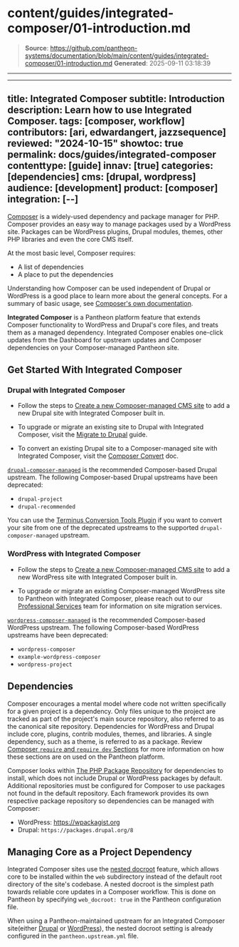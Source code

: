 # content/guides/integrated-composer/01-introduction.md

> **Source**: https://github.com/pantheon-systems/documentation/blob/main/content/guides/integrated-composer/01-introduction.md
> **Generated**: 2025-09-11 03:18:39

---

---
title: Integrated Composer
subtitle: Introduction
description: Learn how to use Integrated Composer.
tags: [composer, workflow]
contributors: [ari, edwardangert, jazzsequence]
reviewed: "2024-10-15"
showtoc: true
permalink: docs/guides/integrated-composer
contenttype: [guide]
innav: [true]
categories: [dependencies]
cms: [drupal, wordpress]
audience: [development]
product: [composer]
integration: [--]
---

[Composer](https://getcomposer.org/) is a widely-used dependency and package manager for PHP. Composer provides an easy way to manage packages used by a WordPress site. Packages can be WordPress plugins, Drupal modules, themes, other PHP libraries and even the core CMS itself.

At the most basic level, Composer requires:

- A list of dependencies
- A place to put the dependencies

Understanding how Composer can be used independent of Drupal or WordPress is a good place to learn more about the general concepts. For a summary of basic usage, see [Composer's own documentation](https://getcomposer.org/doc/01-basic-usage.md).

**Integrated Composer** is a Pantheon platform feature that extends Composer  functionality to WordPress and Drupal's core files, and treats them as a managed dependency. Integrated Composer enables one-click updates from the Dashboard for upstream updates and Composer dependencies on your Composer-managed Pantheon site.

## Get Started With Integrated Composer

### Drupal with Integrated Composer

- Follow the steps to [Create a new Composer-managed CMS site](/guides/integrated-composer/create) to add a new Drupal site with Integrated Composer built in.

- To upgrade or migrate an existing site to Drupal with Integrated Composer, visit the [Migrate to Drupal](/drupal-migration) guide.

- To convert an existing Drupal site to a Composer-managed site with Integrated Composer, visit the [Composer Convert](/guides/composer-convert) doc.


<Alert title="Note"  type="info" >

[`drupal-composer-managed`](https://github.com/pantheon-upstreams/drupal-composer-managed) is the recommended Composer-based Drupal upstream. The following Composer-based Drupal upstreams have been deprecated:

- `drupal-project`
- `drupal-recommended`

You can use the [Terminus Conversion Tools Plugin](https://github.com/pantheon-systems/terminus-conversion-tools-plugin) if you want to convert your site from one of the deprecated upstreams to the supported `drupal-composer-managed` upstream.

</Alert>

### WordPress with Integrated Composer
- Follow the steps to [Create a new Composer-managed CMS site](/guides/integrated-composer/create) to add a new WordPress site with Integrated Composer built in.

- To upgrade or migrate an existing Composer-managed WordPress site to Pantheon with Integrated Composer, please reach out to our [Professional Services](https://pantheon.io/professional-services) team for information on site migration services.

<Alert title="Note" type="info">

[`wordpress-composer-managed`](https://github.com/pantheon-systems/wordpress-composer-managed) is the recommended Composer-based WordPress upstream. The following Composer-based WordPress upstreams have been deprecated:

- `wordpress-composer`
- `example-wordpress-composer`
- `wordpress-project`

</Alert>

## Dependencies

Composer encourages a mental model where code not written specifically for a given project is a dependency. Only files unique to the project are tracked as part of the project's main source repository, also referred to as the canonical site repository. Dependencies for WordPress and Drupal include core, plugins, contrib modules, themes, and libraries. A single dependency, such as a theme, is referred to as a package. Review [Composer `require` and `require dev` Sections](/guides/integrated-composer/dependencies#composer-require-and-require-dev-sections) for more information on how these sections are on used on the Pantheon platform.

Composer looks within [The PHP Package Repository](https://packagist.org/) for dependencies to install, which does not include Drupal or WordPress packages by default. Additional repositories must be configured for Composer to use packages not found in the default repository. Each framework provides its own respective package repository so dependencies can be managed with Composer:

- WordPress: <https://wpackagist.org>
- Drupal: `https://packages.drupal.org/8`

## Managing Core as a Project Dependency

Integrated Composer sites use the [nested docroot](/nested-docroot) feature, which allows core to be installed within the `web` subdirectory instead of the default root directory of the site's codebase. A nested docroot is the simplest path towards reliable core updates in a Composer workflow. This is done on Pantheon by specifying `web_docroot: true` in the Pantheon configuration file.

When using a Pantheon-maintained upstream for an Integrated Composer site(either [Drupal](https://github.com/pantheon-upstreams/drupal-composer-managed) or [WordPress](https://github.com/pantheon-systems/wordpress-composer-managed)), the nested docroot setting is already configured in the `pantheon.upstream.yml` file.